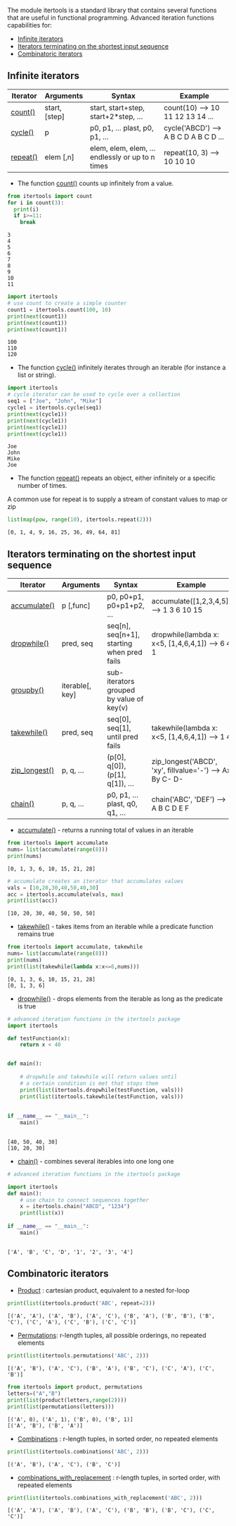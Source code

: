
The module itertools is a standard library that contains several functions that are useful in functional programming. Advanced iteration functions capabilities for:

+ [Infinite iterators](#infinite-iterators)
+ [Iterators terminating on the shortest input sequence](#iterators-terminating-on-the-shortest-input-sequence)
+ [Combinatoric iterators](#combinatoric-iterators)

## **Infinite iterators**

| Iterator      | Arguments | Syntax      | Example |
| ----------- | ----------- | ----------- | ----------- |
|  [count()](https://docs.python.org/3/library/itertools.html#itertools.count)      | start, [step]       | start, start+step, start+2*step, …      | count(10) --> 10 11 12 13 14 ...       |
| [cycle()](https://docs.python.org/3/library/itertools.html#itertools.cycle)   | p        | p0, p1, … plast, p0, p1, …   | cycle('ABCD') --> A B C D A B C D ...        |
| [repeat()](https://docs.python.org/3/library/itertools.html#itertools.repeat) | elem [,n] | elem, elem, elem, … endlessly or up to n times | repeat(10, 3) --> 10 10 10

* The function [count()](https://docs.python.org/3/library/itertools.html#itertools.count) counts up infinitely from a value.

``` py
from itertools import count
for i in count(3):
  print(i)
  if i>=11:
    break
```
```
3
4
5
6
7
8
9
10
11
```

``` py
import itertools
# use count to create a simple counter
count1 = itertools.count(100, 10)
print(next(count1))
print(next(count1))
print(next(count1))
```
```
100
110
120
```

* The function [cycle()](https://docs.python.org/3/library/itertools.html#itertools.cycle) infinitely iterates through an iterable (for instance a list or string).

``` py
import itertools
# cycle iterator can be used to cycle over a collection
seq1 = ["Joe", "John", "Mike"]
cycle1 = itertools.cycle(seq1)
print(next(cycle1))
print(next(cycle1))
print(next(cycle1))
print(next(cycle1))
```
```
Joe
John
Mike
Joe
```

* The function [repeat()](https://docs.python.org/3/library/itertools.html#itertools.repeat) repeats an object, either infinitely or a specific number of times.

A common use for repeat is to supply a stream of constant values to map or zip

``` py
list(map(pow, range(10), itertools.repeat(2)))
```
```
[0, 1, 4, 9, 16, 25, 36, 49, 64, 81]
```

## Iterators terminating on the shortest input sequence

| Iterator      | Arguments | Syntax      | Example |
| ----------- | ----------- | ----------- | ----------- |
|  [accumulate()](https://docs.python.org/3/library/itertools.html#itertools.accumulate)      | p [,func]      | p0, p0+p1, p0+p1+p2, …     | accumulate([1,2,3,4,5]) --> 1 3 6 10 15      |
|[dropwhile()](https://docs.python.org/3/library/itertools.html#itertools.dropwhile) | pred, seq | seq[n], seq[n+1], starting when pred fails | dropwhile(lambda x: x<5, [1,4,6,4,1]) --> 6 4 1 |
| [groupby()](https://docs.python.org/3/library/itertools.html#itertools.groupby)|iterable[, key] |sub-iterators grouped by value of key(v) | |
| [takewhile()](https://docs.python.org/3/library/itertools.html#itertools.takewhile)|pred, seq|seq[0], seq[1], until pred fails|takewhile(lambda x: x<5, [1,4,6,4,1]) --> 1 4|
|[zip_longest()](https://docs.python.org/3/library/itertools.html#itertools.zip_longest)|p, q, …|(p[0], q[0]), (p[1], q[1]), …|zip_longest('ABCD', 'xy', fillvalue='-') --> Ax By C- D-|
|[chain()](https://docs.python.org/3/library/itertools.html#itertools.chain)|p, q, …|p0, p1, … plast, q0, q1, …|chain('ABC', 'DEF') --> A B C D E F|

* [accumulate()](https://docs.python.org/3/library/itertools.html#itertools.accumulate) - returns a running total of values in an iterable

``` py
from itertools import accumulate
nums= list(accumulate(range(8)))
print(nums)
```
```
[0, 1, 3, 6, 10, 15, 21, 28]
```

``` py
# accumulate creates an iterator that accumulates values
vals = [10,20,30,40,50,40,30]
acc = itertools.accumulate(vals, max)
print(list(acc))
```
```
[10, 20, 30, 40, 50, 50, 50]
```

*  [takewhile()](https://docs.python.org/3/library/itertools.html#itertools.takewhile) - takes items from an iterable while a predicate function remains true

``` py
from itertools import accumulate, takewhile
nums= list(accumulate(range(8)))
print(nums)
print(list(takewhile(lambda x:x<=6,nums)))
```
```
[0, 1, 3, 6, 10, 15, 21, 28]
[0, 1, 3, 6]
```

*  [dropwhile()](https://docs.python.org/3/library/itertools.html#itertools.dropwhile) - drops elements from the iterable as long as the predicate is true

``` py
# advanced iteration functions in the itertools package
import itertools

def testFunction(x):
    return x < 40


def main():
    
    # dropwhile and takewhile will return values until
    # a certain condition is met that stops them
    print(list(itertools.dropwhile(testFunction, vals)))
    print(list(itertools.takewhile(testFunction, vals)))
    
    
if __name__ == "__main__":
    main()
    
```
```
[40, 50, 40, 30]
[10, 20, 30]
```

* [chain()](https://docs.python.org/3/library/itertools.html#itertools.chain) - combines several iterables into one long one

``` py
# advanced iteration functions in the itertools package

import itertools
def main():
    # use chain to connect sequences together
    x = itertools.chain("ABCD", "1234")
    print(list(x))
    
if __name__ == "__main__":
    main()
    
```
```
['A', 'B', 'C', 'D', '1', '2', '3', '4']
```

## Combinatoric iterators

* [Product](https://docs.python.org/3/library/itertools.html#itertools.product) : cartesian product, equivalent to a nested for-loop

``` py
print(list(itertools.product('ABC', repeat=2)))
```
```
[('A', 'A'), ('A', 'B'), ('A', 'C'), ('B', 'A'), ('B', 'B'), ('B', 'C'), ('C', 'A'), ('C', 'B'), ('C', 'C')]
```

* [Permutations](https://docs.python.org/3/library/itertools.html#itertools.permutations): r-length tuples, all possible orderings, no repeated elements

``` py
print(list(itertools.permutations('ABC', 2)))
```
```
[('A', 'B'), ('A', 'C'), ('B', 'A'), ('B', 'C'), ('C', 'A'), ('C', 'B')]
```


``` py
from itertools import product, permutations
letters=("A","B")
print(list(product(letters,range(2))))
print(list(permutations(letters)))
```
```
[('A', 0), ('A', 1), ('B', 0), ('B', 1)]
[('A', 'B'), ('B', 'A')]
```

* [Combinations](https://docs.python.org/3/library/itertools.html#itertools.combinations) : r-length tuples, in sorted order, no repeated elements

``` py
print(list(itertools.combinations('ABC', 2)))
```
```
[('A', 'B'), ('A', 'C'), ('B', 'C')]
```

* [combinations_with_replacement](https://docs.python.org/3/library/itertools.html#itertools.combinations_with_replacement) : r-length tuples, in sorted order, with repeated elements

``` py
print(list(itertools.combinations_with_replacement('ABC', 2)))
```
```
[('A', 'A'), ('A', 'B'), ('A', 'C'), ('B', 'B'), ('B', 'C'), ('C', 'C')]
```